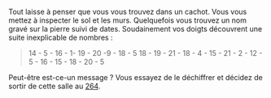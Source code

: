 Tout laisse à penser que vous vous trouvez dans un cachot. Vous vous mettez à inspecter le sol et les murs. Quelquefois vous trouvez un nom gravé sur la pierre suivi de dates. Soudainement vos doigts découvrent une suite inexplicable de nombres :

> 14 - 5 - 16 - 1- 19 - 20 -9 - 18 - 5 18 - 19 - 21 - 18 - 4 -
> 15 - 21 - 2 - 12 - 5 - 16 - 15 - 18 - 20 - 5

Peut-être est-ce-un message ? Vous essayez de le déchiffrer et décidez de sortir de cette salle au [264](264).
